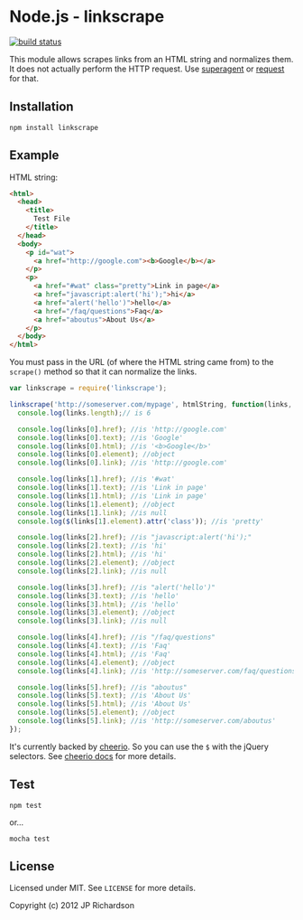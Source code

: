 
Node.js - linkscrape
=====================

[![build status](https://secure.travis-ci.org/jprichardson/node-linkscrape.png)](http://travis-ci.org/jprichardson/node-linkscrape)
 
This module allows scrapes links from an HTML string and normalizes them. It does not actually perform the HTTP request. Use [superagent][1] or [request][2] for that.


Installation
------------

    npm install linkscrape



Example
-------

HTML string:
```html
<html>
  <head>
    <title>
      Test File
    </title>
  </head>
  <body>
    <p id="wat">
      <a href="http://google.com"><b>Google</b></a>
    </p>
    <p>
      <a href="#wat" class="pretty">Link in page</a>
      <a href="javascript:alert('hi');">hi</a>
      <a href="alert('hello')">hello</a>
      <a href="/faq/questions">Faq</a>
      <a href="aboutus">About Us</a>
    </p>
  </body>
</html>
```

You must pass in the URL (of where the HTML string came from) to the `scrape()` method so that it can normalize the links.

```javascript
var linkscrape = require('linkscrape');

linkscrape('http://someserver.com/mypage', htmlString, function(links, $){
  console.log(links.length);// is 6

  console.log(links[0].href); //is 'http://google.com'
  console.log(links[0].text); //is 'Google'
  console.log(links[0].html); //is '<b>Google</b>'
  console.log(links[0].element); //object
  console.log(links[0].link); //is 'http://google.com'

  console.log(links[1].href); //is '#wat'
  console.log(links[1].text); //is 'Link in page'
  console.log(links[1].html); //is 'Link in page'
  console.log(links[1].element); //object
  console.log(links[1].link); //is null
  console.log($(links[1].element).attr('class')); //is 'pretty'

  console.log(links[2].href); //is "javascript:alert('hi');"
  console.log(links[2].text); //is 'hi'
  console.log(links[2].html); //is 'hi'
  console.log(links[2].element); //object
  console.log(links[2].link); //is null

  console.log(links[3].href); //is "alert('hello')"
  console.log(links[3].text); //is 'hello'
  console.log(links[3].html); //is 'hello'
  console.log(links[3].element); //object
  console.log(links[3].link); //is null

  console.log(links[4].href); //is "/faq/questions"
  console.log(links[4].text); //is 'Faq'
  console.log(links[4].html); //is 'Faq'
  console.log(links[4].element); //object
  console.log(links[4].link); //is 'http://someserver.com/faq/questions'

  console.log(links[5].href); //is "aboutus"
  console.log(links[5].text); //is 'About Us'
  console.log(links[5].html); //is 'About Us'
  console.log(links[5].element); //object
  console.log(links[5].link); //is 'http://someserver.com/aboutus'
});
```

It's currently backed by [cheerio][3]. So you can use the `$` with the jQuery selectors. See [cheerio docs][3] for more details. 



Test
----

    npm test

or...

    mocha test



License
-------

Licensed under MIT. See `LICENSE` for more details.

Copyright (c) 2012 JP Richardson


[1]:http://visionmedia.github.com/superagent/
[2]:https://github.com/mikeal/request
[3]:https://github.com/MatthewMueller/cheerio
